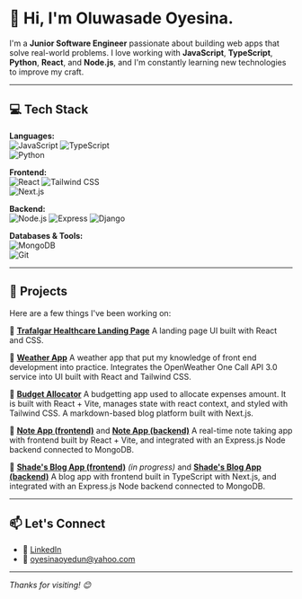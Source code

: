 # 👋 Hi, I'm Oluwasade Oyesina.

I'm a **Junior Software Engineer** passionate about building web apps that solve real-world problems. I love working with **JavaScript**, **TypeScript**, **Python**, **React**, and **Node.js**, and I'm constantly learning new technologies to improve my craft.

---

## 💻 Tech Stack

**Languages:**  
![JavaScript](https://img.shields.io/badge/JavaScript-F7DF1E?style=flat&logo=javascript&logoColor=black) 
![TypeScript](https://img.shields.io/badge/TypeScript-007ACC?style=flat&logo=typescript&logoColor=white)  
![Python](https://img.shields.io/badge/Python-3776AB?style=flat&logo=python&logoColor=white)

**Frontend:**  
![React](https://img.shields.io/badge/React-61DAFB?style=flat&logo=react&logoColor=black) 
![Tailwind CSS](https://img.shields.io/badge/Tailwind_CSS-38B2AC?style=flat&logo=tailwind-css&logoColor=white)  
![Next.js](https://img.shields.io/badge/Next.js-000?style=flat&logo=next.js&logoColor=white)

**Backend:**  
![Node.js](https://img.shields.io/badge/Node.js-339933?style=flat&logo=node.js&logoColor=white) 
![Express](https://img.shields.io/badge/Express.js-000000?style=flat&logo=express&logoColor=white)
![Django](https://img.shields.io/badge/Django-092E20?style=flat&logo=django&logoColor=white)

**Databases & Tools:**  
![MongoDB](https://img.shields.io/badge/MongoDB-47A248?style=flat&logo=mongodb&logoColor=white)  
![Git](https://img.shields.io/badge/Git-F05032?style=flat&logo=git&logoColor=white)

---

## 🚀 Projects

Here are a few things I've been working on:

🔹 **[Trafalgar Healthcare Landing Page](https://github.com/OyedunOye/trafalgar-healthcare.git)**
A landing page UI built with React and CSS.

🔹 **[Weather App](https://github.com/OyedunOye/project2-weather-app.git)**
A weather app that put my knowledge of front end development into practice. Integrates the OpenWeather One Call API 3.0 service into UI built with React and Tailwind CSS.

🔹 **[Budget Allocator](https://github.com/OyedunOye/budget_allocator.git)**
A budgetting app used to allocate expenses amount. It is built with React + Vite, manages state with react context, and styled with Tailwind CSS.
A markdown-based blog platform built with Next.js.

🔹 **[Note App (frontend)](https://github.com/OyedunOye/note-app-frontend.git)** and
**[Note App (backend)](https://github.com/OyedunOye/note-app-backend.git)**
A real-time note taking app with frontend built by React + Vite, and integrated with an Express.js Node backend connected to MongoDB.

🔹 **[Shade's Blog App (frontend)](https://github.com/OyedunOye/blog-frontend.git)** _(in progress)_ and
**[Shade's Blog App (backend)](https://github.com/OyedunOye/blog-backend.git)**
A blog app with frontend built in TypeScript with Next.js, and integrated with an Express.js Node backend connected to MongoDB.

---

## 📫 Let's Connect

- 💼 [LinkedIn](www.linkedin.com/in/oluwasadeoyesina)
- 📧 oyesinaoyedun@yahoo.com

---

_Thanks for visiting! 😊_

<!--
**OyedunOye/OyedunOye** is a ✨ _special_ ✨ repository because its `README.md` (this file) appears on your GitHub profile.

Here are some ideas to get you started:

- 🔭 I’m currently working on ...
- 🌱 I’m currently learning ...
- 👯 I’m looking to collaborate on ...
- 🤔 I’m looking for help with ...
- 💬 Ask me about ...
- 📫 How to reach me: ...
- 😄 Pronouns: ...
- ⚡ Fun fact: ...
-->
